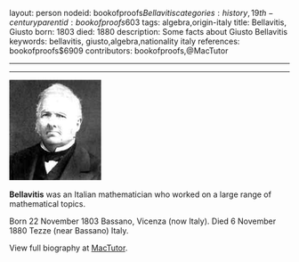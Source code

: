 layout: person
nodeid: bookofproofs$Bellavitis
categories: history,19th-century
parentid: bookofproofs$603
tags: algebra,origin-italy
title: Bellavitis, Giusto
born: 1803
died: 1880
description: Some facts about Giusto Bellavitis
keywords: bellavitis, giusto,algebra,nationality italy
references: bookofproofs$6909
contributors: bookofproofs,@MacTutor

---


---

![Bellavitis.jpg](https://github.com/bookofproofs/bookofproofs.github.io/blob/main/_sources/_assets/images/portraits/Bellavitis.jpg?raw=true)

**Bellavitis** was an Italian mathematician who worked on a large range of mathematical topics.

Born 22 November 1803 Bassano, Vicenza (now Italy). Died 6 November 1880 Tezze (near Bassano) Italy.


View full biography at [MacTutor](https://mathshistory.st-andrews.ac.uk/Biographies/Bellavitis/).